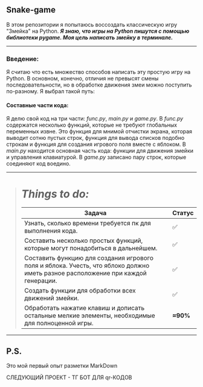 ## Snake-game
В этом репозитории я попытаюсь воссоздать классическую игру "Змейка" на Python. 
***Я знаю, что игры на Python пишутся с помощью библиотеки pygame. Моя цель написать змейку в терминале.***
___
### Введение:
Я считаю что есть множество способов написать эту простую игру на Python. В основном, конечно, отличия не превысят смены последовательности, но в обработке движения змеи можно поступить по-разному. Я выбрал такой путь:

#### **Составные части кода:**
Я делю свой код на три части: *func.py*, *main.py* и *game.py*. В *func.py* содержатся несколько функций, которые не требуют глобальных переменных извне.
Это функция для мнимой отчистки экрана, которая выводит сотню пустых строк, функция для вывода списков подобно строкам и функция для создания 
игрового поля вместе с яблоком. В *main.py* находится основная часть кода: функции для движения змейки и управления клавиатурой. В *game.py* записано пару строк,
которые соединяют код воедино. 


___

> # ___Things to do:___
> | Задача                                                                                                                                  | Статус             |
> |-----------------------------------------------------------------------------------------------------------------------------------------|--------------------|
> | Узнать, сколько времени требуется пк для выполнения кода.                                                                               | :white_check_mark: |
> | Составить несколько простых функций, которые могут понадобиться в дальнейшем.                                                           | :white_check_mark: |
> | Составить функцию для создания игрового поля и яблока. Учесть, что яблоко должно иметь разное расположение при каждой генерации.        | :white_check_mark: |
> | Создать функции для обработки всех движений змейки.                                                                                     | :white_check_mark: |
> | Обработать нажатие клавиш и дописать остальные мелкие элементы, необходимые для полноценной игры.                                       | **≈90%**           |

___
## P.S.
Это мой первый опыт разметки MarkDown


СЛЕДУЮЩИЙ ПРОЕКТ - ТГ БОТ ДЛЯ qr-КОДОВ
